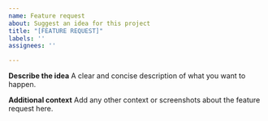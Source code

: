 ```yaml
---
name: Feature request
about: Suggest an idea for this project
title: "[FEATURE REQUEST]"
labels: ''
assignees: ''

---
```


**Describe the idea**
A clear and concise description of what you want to happen.

**Additional context**
Add any other context or screenshots about the feature request here.
